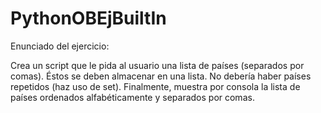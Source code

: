 # PythonOBEjBuiltIn

Enunciado del ejercicio:

Crea un script que le pida al usuario una lista de países (separados por comas). Éstos se deben almacenar en una lista. No debería haber países repetidos (haz uso de set). Finalmente, muestra por consola la lista de países ordenados alfabéticamente y separados por comas.
